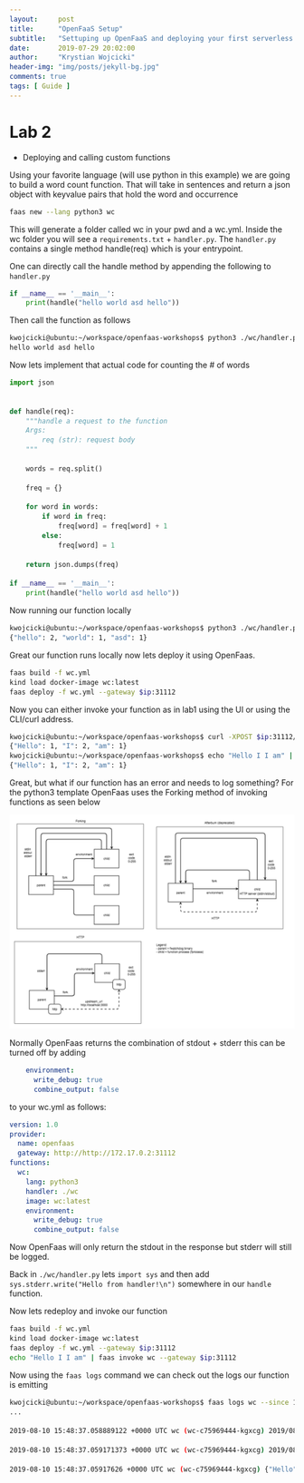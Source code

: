 ```yaml
---
layout:     post
title:      "OpenFaaS Setup"
subtitle:   "Settuping up OpenFaaS and deploying your first serverless function"
date:       2019-07-29 20:02:00
author:     "Krystian Wojcicki"
header-img: "img/posts/jekyll-bg.jpg"	
comments: true
tags: [ Guide ]
---
```


# Lab 2

* Deploying and calling custom functions

Using your favorite language (will use python in this example) we are going to build a word count function. That will take in sentences and return a json object with keyvalue pairs that hold the word and occurrence

```bash
faas new --lang python3 wc
```
This will generate a folder called wc in your pwd and a wc.yml. Inside the wc folder you will see a `requirements.txt` + `handler.py`. The `handler.py` contains a single method handle(req) which is your entrypoint.

One can directly call the handle method by appending the following to `handler.py`

```python
if __name__ == '__main__':
    print(handle("hello world asd hello"))
```

Then call the function as follows

```bash
kwojcicki@ubuntu:~/workspace/openfaas-workshops$ python3 ./wc/handler.py 
hello world asd hello
```

Now lets implement that actual code for counting the # of words

```python
import json


def handle(req):
    """handle a request to the function
    Args:
        req (str): request body
    """

    words = req.split()

    freq = {}

    for word in words:
        if word in freq:
            freq[word] = freq[word] + 1
        else:
            freq[word] = 1

    return json.dumps(freq)

if __name__ == '__main__':
    print(handle("hello world asd hello"))
```

Now running our function locally
```bash
kwojcicki@ubuntu:~/workspace/openfaas-workshops$ python3 ./wc/handler.py 
{"hello": 2, "world": 1, "asd": 1}
```

Great our function runs locally now lets deploy it using OpenFaas.

```bash
faas build -f wc.yml
kind load docker-image wc:latest
faas deploy -f wc.yml --gateway $ip:31112
```

Now you can either invoke your function as in lab1 using the UI or using the CLI/curl address.

```bash
kwojcicki@ubuntu:~/workspace/openfaas-workshops$ curl -XPOST $ip:31112/function/wc -d 'Hello I I am'
{"Hello": 1, "I": 2, "am": 1}
kwojcicki@ubuntu:~/workspace/openfaas-workshops$ echo "Hello I I am" | faas invoke wc --gateway $ip:31112
{"Hello": 1, "I": 2, "am": 1}
```

Great, but what if our function has an error and needs to log something? For the python3 template OpenFaas uses the Forking method of invoking functions as seen below

![watchdog](/img/posts/watchdog.png)

Normally OpenFaas returns the combination of stdout + stderr this can be turned off by adding 

```yaml
    environment:
      write_debug: true
      combine_output: false
```

to your wc.yml as follows:

```yaml
version: 1.0
provider:
  name: openfaas
  gateway: http://http://172.17.0.2:31112
functions:
  wc:
    lang: python3
    handler: ./wc
    image: wc:latest
    environment:
      write_debug: true
      combine_output: false
```

Now OpenFaas will only return the stdout in the response but stderr will still be logged.

Back in `./wc/handler.py` lets `import sys` and then add `sys.stderr.write("Hello from handler!\n")` somewhere in our `handle` function.

Now lets redeploy and invoke our function
```bash
faas build -f wc.yml
kind load docker-image wc:latest
faas deploy -f wc.yml --gateway $ip:31112
echo "Hello I I am" | faas invoke wc --gateway $ip:31112
```

Now using the `faas logs` command we can check out the logs our function is emitting

```bash
kwojcicki@ubuntu:~/workspace/openfaas-workshops$ faas logs wc --since 1m --gateway $ip:31112
...

2019-08-10 15:48:37.058889122 +0000 UTC wc (wc-c75969444-kgxcg) 2019/08/10 15:48:37 stderr: Hello from handler!

2019-08-10 15:48:37.059171373 +0000 UTC wc (wc-c75969444-kgxcg) 2019/08/10 15:48:37 Duration: 0.104399 seconds

2019-08-10 15:48:37.05917626 +0000 UTC wc (wc-c75969444-kgxcg) {"Hello": 1, "I": 2, "am": 1}
```
